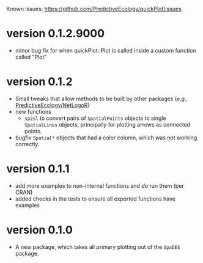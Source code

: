 Known issues: https://github.com/PredictiveEcology/quickPlot/issues

version 0.1.2.9000
==================
* minor bug fix for when quickPlot::Plot is called inside a custom function called "Plot"

version 0.1.2
=============
* Small tweaks that allow methods to be built by other packages (*e.g.*, [PredictiveEcology/NetLogoR](https://github.com/PredictiveEcology/NetLogoR))
* new functions
    - `sp2sl` to convert pairs of `SpatialPoints` objects to single `SpatialLines` objects, principally for plotting arrows as connected points.
* bugfix `Spatial*` objects that had a color column, which was not working correctly.

version 0.1.1
=============

* add more examples to non-internal functions and *do* run them (per CRAN)
* added checks in the tests to ensure all exported functions have examples

version 0.1.0
=============

* A new package, which takes all primary plotting out of the `SpaDES` package.
